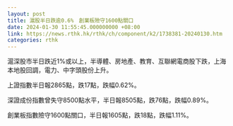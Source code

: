 ```yaml
---
layout: post
title: 滬股半日跌逾0.6%　創業板險守1600點關口
date: 2024-01-30 11:55:45.000000000 +08:00
link: https://news.rthk.hk/rthk/ch/component/k2/1738381-20240130.htm
categories: rthk
---
```


滬深股市半日跌近1%或以上，半導體、房地產、教育、互聯網電商股下跌，上海本地股回調，電力、中字頭股份上升。

上證指數半日報2865點，跌17點，跌幅0.62%。

深證成份指數曾失守8500點水平，半日報8505點，跌76點，跌幅0.89%。

創業板指數險守1600點關口，半日報1605點，跌18點，跌幅1.11%。
